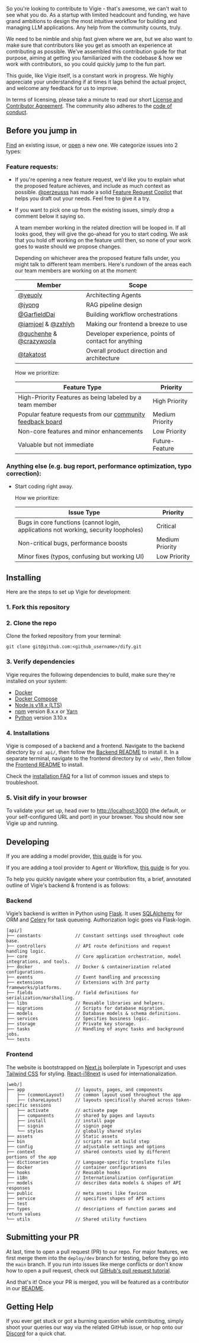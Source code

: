 So you're looking to contribute to Vigie - that's awesome, we can't wait to see what you do. As a startup with limited headcount and funding, we have grand ambitions to design the most intuitive workflow for building and managing LLM applications. Any help from the community counts, truly.

We need to be nimble and ship fast given where we are, but we also want to make sure that contributors like you get as smooth an experience at contributing as possible. We've assembled this contribution guide for that purpose, aiming at getting you familiarized with the codebase & how we work with contributors, so you could quickly jump to the fun part. 

This guide, like Vigie itself, is a constant work in progress. We highly appreciate your understanding if at times it lags behind the actual project, and welcome any feedback for us to improve.

In terms of licensing, please take a minute to read our short [License and Contributor Agreement](./LICENSE). The community also adheres to the [code of conduct](https://github.com/langgenius/.github/blob/main/CODE_OF_CONDUCT.md).

## Before you jump in

[Find](https://github.com/langgenius/dify/issues?q=is:issue+is:closed) an existing issue, or [open](https://github.com/langgenius/dify/issues/new/choose) a new one. We categorize issues into 2 types:

### Feature requests:

* If you're opening a new feature request, we'd like you to explain what the proposed feature achieves, and include as much context as possible. [@perzeusss](https://github.com/perzeuss) has made a solid [Feature Request Copilot](https://udify.app/chat/MK2kVSnw1gakVwMX) that helps you draft out your needs. Feel free to give it a try.

* If you want to pick one up from the existing issues, simply drop a comment below it saying so.

  

  A team member working in the related direction will be looped in. If all looks good, they will give the go-ahead for you to start coding. We ask that you hold off working on the feature until then, so none of your work goes to waste should we propose changes.

  Depending on whichever area the proposed feature falls under, you might talk to different team members. Here's rundown of the areas each our team members are working on at the moment:

  | Member                                                       | Scope                                                |
  | ------------------------------------------------------------ | ---------------------------------------------------- |
  | [@yeuoly](https://github.com/Yeuoly)                         | Architecting Agents                                  |
  | [@jyong](https://github.com/JohnJyong)                       | RAG pipeline design                                  |
  | [@GarfieldDai](https://github.com/GarfieldDai)               | Building workflow orchestrations                     |
  | [@iamjoel](https://github.com/iamjoel) & [@zxhlyh](https://github.com/zxhlyh) | Making our frontend a breeze to use                  |
  | [@guchenhe](https://github.com/guchenhe) & [@crazywoola](https://github.com/crazywoola) | Developer experience, points of contact for anything |
  | [@takatost](https://github.com/takatost)                     | Overall product direction and architecture           |

  How we prioritize:

  | Feature Type                                                 | Priority        |
  | ------------------------------------------------------------ | --------------- |
  | High-Priority Features as being labeled by a team member     | High Priority   |
  | Popular feature requests from our [community feedback board](https://github.com/langgenius/dify/discussions/categories/feedbacks) | Medium Priority |
  | Non-core features and minor enhancements                     | Low Priority    |
  | Valuable but not immediate                                   | Future-Feature  |

### Anything else (e.g. bug report, performance optimization, typo correction):

* Start coding right away.

  How we prioritize:

  | Issue Type                                                   | Priority        |
  | ------------------------------------------------------------ | --------------- |
  | Bugs in core functions (cannot login, applications not working, security loopholes) | Critical        |
  | Non-critical bugs, performance boosts                        | Medium Priority |
  | Minor fixes (typos, confusing but working UI)                | Low Priority    |


## Installing

Here are the steps to set up Vigie for development:

### 1. Fork this repository

### 2. Clone the repo

 Clone the forked repository from your terminal:

```
git clone git@github.com:<github_username>/dify.git
```

### 3. Verify dependencies

Vigie requires the following dependencies to build, make sure they're installed on your system:

- [Docker](https://www.docker.com/)
- [Docker Compose](https://docs.docker.com/compose/install/)
- [Node.js v18.x (LTS)](http://nodejs.org)
- [npm](https://www.npmjs.com/) version 8.x.x or [Yarn](https://yarnpkg.com/)
- [Python](https://www.python.org/) version 3.10.x

### 4. Installations

Vigie is composed of a backend and a frontend. Navigate to the backend directory by `cd api/`, then follow the [Backend README](api/README.md) to install it. In a separate terminal, navigate to the frontend directory by `cd web/`, then follow the [Frontend README](web/README.md) to install.

Check the [installation FAQ](https://docs.dify.ai/getting-started/faq/install-faq) for a list of common issues and steps to troubleshoot.

### 5. Visit dify in your browser

To validate your set up, head over to [http://localhost:3000](http://localhost:3000) (the default, or your self-configured URL and port) in your browser. You should now see Vigie up and running. 

## Developing

If you are adding a model provider, [this guide](https://github.com/langgenius/dify/blob/main/api/core/model_runtime/README.md) is for you.

If you are adding a tool provider to Agent or Workflow, [this guide](./api/core/tools/README.md) is for you.

To help you quickly navigate where your contribution fits, a brief, annotated outline of Vigie's backend & frontend is as follows:

### Backend

Vigie’s backend is written in Python using [Flask](https://flask.palletsprojects.com/en/3.0.x/). It uses [SQLAlchemy](https://www.sqlalchemy.org/) for ORM and [Celery](https://docs.celeryq.dev/en/stable/getting-started/introduction.html) for task queueing. Authorization logic goes via Flask-login. 

```
[api/]
├── constants             // Constant settings used throughout code base.
├── controllers           // API route definitions and request handling logic.           
├── core                  // Core application orchestration, model integrations, and tools.
├── docker                // Docker & containerization related configurations.
├── events                // Event handling and processing
├── extensions            // Extensions with 3rd party frameworks/platforms.
├── fields                // field definitions for serialization/marshalling.
├── libs                  // Reusable libraries and helpers.
├── migrations            // Scripts for database migration.
├── models                // Database models & schema definitions.
├── services              // Specifies business logic.
├── storage               // Private key storage.      
├── tasks                 // Handling of async tasks and background jobs.
└── tests
```

### Frontend

The website is bootstrapped on [Next.js](https://nextjs.org/) boilerplate in Typescript and uses [Tailwind CSS](https://tailwindcss.com/) for styling. [React-i18next](https://react.i18next.com/) is used for internationalization.

```
[web/]
├── app                   // layouts, pages, and components
│   ├── (commonLayout)    // common layout used throughout the app
│   ├── (shareLayout)     // layouts specifically shared across token-specific sessions 
│   ├── activate          // activate page
│   ├── components        // shared by pages and layouts
│   ├── install           // install page
│   ├── signin            // signin page
│   └── styles            // globally shared styles
├── assets                // Static assets
├── bin                   // scripts ran at build step
├── config                // adjustable settings and options 
├── context               // shared contexts used by different portions of the app
├── dictionaries          // Language-specific translate files 
├── docker                // container configurations
├── hooks                 // Reusable hooks
├── i18n                  // Internationalization configuration
├── models                // describes data models & shapes of API responses
├── public                // meta assets like favicon
├── service               // specifies shapes of API actions
├── test                  
├── types                 // descriptions of function params and return values
└── utils                 // Shared utility functions
```

## Submitting your PR

At last, time to open a pull request (PR) to our repo. For major features, we first merge them into the `deploy/dev` branch for testing, before they go into the `main` branch. If you run into issues like merge conflicts or don't know how to open a pull request, check out [GitHub's pull request tutorial](https://docs.github.com/en/pull-requests/collaborating-with-pull-requests). 

And that's it! Once your PR is merged, you will be featured as a contributor in our [README](https://github.com/langgenius/dify/blob/main/README.md).

## Getting Help

If you ever get stuck or got a burning question while contributing, simply shoot your queries our way via the related GitHub issue, or hop onto our [Discord](https://discord.gg/8Tpq4AcN9c) for a quick chat. 
